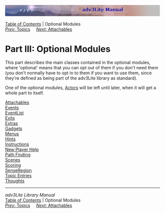 <div class="topbar">

<img src="topbar.jpg" data-border="0" />

</div>

<div class="nav">

<a href="toc.htm" class="nav">Table of Contents</a> \| Optional
Modules  
<span class="navnp"><a href="topic.htm" class="nav"><em>Prev:</em> Topics</a>
    <a href="attachable.htm" class="nav"><em>Next:</em> Attachables</a>
    </span>

</div>

<div class="main">

# Part III: Optional Modules

This part describes the main classes contained in the optional modules,
where 'optional' means that you can opt out of them if you don't need
them (you don't normally have to opt in to them if you want to use them,
since they're defined as being part of the adv3Lite library as
standard).

One of the optional modules, [Actors](actor.htm) will be left until
later, when it will get a whole part to itself.

<div class="sectoc">

[Attachables](attachable.htm)  
[Events](event.htm)  
[EventList](eventlist.htm)  
[Exits](exit.htm)  
[Extras](extra.htm)  
[Gadgets](gadget.htm)  
[Menus](menu.htm)  
[Hints](hint.htm)  
[Instructions](instruct.htm)  
[New Player Help](newbie.htm)  
[Path Finding](pathfind.htm)  
[Scenes](scene.htm)  
[Scoring](score.htm)  
[SenseRegion](senseregion.htm)  
[Topic Entries](topicentry.htm)  
[Thoughts](thought.htm)  

</div>

</div>

------------------------------------------------------------------------

<div class="navb">

*adv3Lite Library Manual*  
<a href="toc.htm" class="nav">Table of Contents</a> \| Optional
Modules  
<span class="navnp"><a href="topic.htm" class="nav"><em>Prev:</em> Topics</a>
    <a href="attachable.htm" class="nav"><em>Next:</em> Attachables</a>
    </span>

</div>
